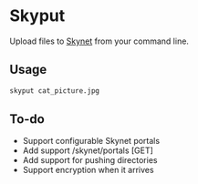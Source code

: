 # Skyput

Upload files to [Skynet](https://siasky.net) from your command line.

## Usage

```bash
skyput cat_picture.jpg
```

## To-do
- Support configurable Skynet portals
- Add support /skynet/portals [GET]
- Add support for pushing directories
- Support encryption when it arrives

